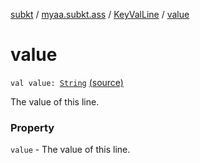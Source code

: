 [subkt](../../index.md) / [myaa.subkt.ass](../index.md) / [KeyValLine](index.md) / [value](./value.md)

# value

`val value: `[`String`](https://kotlinlang.org/api/latest/jvm/stdlib/kotlin/-string/index.html) [(source)](https://github.com/Myaamori/SubKt/blob/0.1.10/src/main/kotlin/myaa/subkt/ass/parser.kt#L252)

The value of this line.

### Property

`value` - The value of this line.
